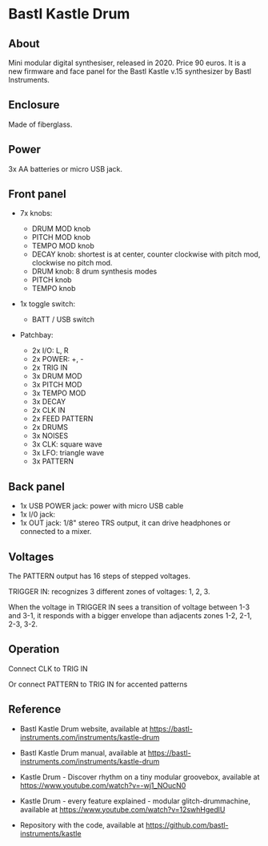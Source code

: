 # Bastl Kastle Drum

## About

Mini modular digital synthesiser, released in 2020. Price 90 euros. It is a new firmware and face panel for the Bastl Kastle v.15 synthesizer by Bastl Instruments.

## Enclosure

Made of fiberglass.

## Power

3x AA batteries or micro USB jack.

## Front panel

* 7x knobs:
  * DRUM MOD knob
  * PITCH MOD knob
  * TEMPO MOD knob
  * DECAY knob: shortest is at center, counter clockwise with pitch mod, clockwise no pitch mod.
  * DRUM knob: 8 drum synthesis modes
  * PITCH knob
  * TEMPO knob

* 1x toggle switch:
  * BATT / USB switch

* Patchbay:
  * 2x I/O: L, R
  * 2x POWER: +, -
  * 2x TRIG IN
  * 3x DRUM MOD
  * 3x PITCH MOD
  * 3x TEMPO MOD
  * 3x DECAY
  * 2x CLK IN
  * 2x FEED PATTERN
  * 2x DRUMS
  * 3x NOISES
  * 3x CLK: square wave
  * 3x LFO: triangle wave
  * 3x PATTERN

## Back panel

* 1x USB POWER jack: power with micro USB cable
* 1x I/0 jack: 
* 1x OUT jack: 1/8" stereo TRS output, it can drive headphones or connected to a mixer.

## Voltages

The PATTERN output has 16 steps of stepped voltages.

TRIGGER IN: recognizes 3 different zones of voltages: 1, 2, 3.

When the voltage in TRIGGER IN sees a transition of voltage between 1-3 and 3-1, it responds with a bigger envelope than adjacents zones 1-2, 2-1, 2-3, 3-2.

## Operation

Connect CLK to TRIG IN

Or connect PATTERN to TRIG IN for accented patterns



## Reference

* Bastl Kastle Drum website, available at https://bastl-instruments.com/instruments/kastle-drum

* Bastl Kastle Drum manual, available at https://bastl-instruments.com/instruments/kastle-drum
* Kastle Drum - Discover rhythm on a tiny modular groovebox, available at https://www.youtube.com/watch?v=-wj1_NOucN0
* Kastle Drum - every feature explained - modular glitch-drummachine, available at https://www.youtube.com/watch?v=12swhHgedlU
* Repository with the code, available at https://github.com/bastl-instruments/kastle
